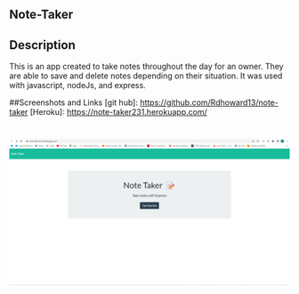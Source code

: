 ## Note-Taker

## Description

This is an app created to take notes throughout the day for an owner. They are able to save and delete notes depending on their situation. It was used with javascript, nodeJs, and express.

##Screenshots and Links
[git hub]: https://github.com/Rdhoward13/note-taker
[Heroku]: https://note-taker231.herokuapp.com/

# <img src = "./screenshot.png" alt="screenshot of app">
